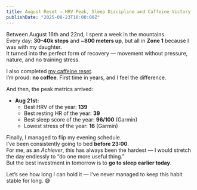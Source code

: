 ```yaml
---
title: August Reset – HRV Peak, Sleep Discipline and Caffeine Victory
publishDate: "2025-08-23T10:00:00Z"
---
```


Between August 16th and 22nd, I spent a week in the mountains.  
Every day: **30–40k steps** and ~**800 meters up**, but all in **Zone 1** because I was with my daughter.  
It turned into the perfect form of recovery — movement without pressure, nature, and no training stress.

I also completed [my caffeine reset](/notes/caffeine-reset/).  
I’m proud: **no coffee**. First time in years, and I feel the difference.

And then, the peak metrics arrived:

- **Aug 21st:**  
  - Best HRV of the year: **139**  
  - Best resting HR of the year: **39**  
  - Best sleep score of the year: **96/100** (Garmin)  
  - Lowest stress of the year: **16** (Garmin)

Finally, I managed to flip my evening schedule.  
I’ve been consistently going to bed **before 23:00**.  
For me, as an *Achiever*, this has always been the hardest — I would stretch the day endlessly to “do one more useful thing.”  
But the best investment in tomorrow is to **go to sleep earlier today**.  

Let’s see how long I can hold it — I’ve never managed to keep this habit stable for long. 😅

